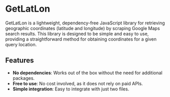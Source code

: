 # GetLatLon

GetLatLon is a lightweight, dependency-free JavaScript library for retrieving geographic coordinates (latitude and longitude) by scraping Google Maps search results. This library is designed to be simple and easy to use, providing a straightforward method for obtaining coordinates for a given query location.

## Features

- **No dependencies**: Works out of the box without the need for additional packages.
- **Free to use**: No cost involved, as it does not rely on paid APIs.
- **Simple integration**: Easy to integrate with just two files.


